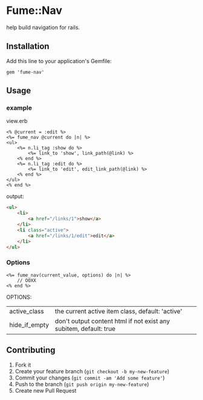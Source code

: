 # Fume::Nav

help build navigation for rails.

## Installation

Add this line to your application's Gemfile:

	gem 'fume-nav'

## Usage

### example

view.erb

~~~~ erb
<% @current = :edit %>
<%= fume_nav @current do |n| %>
<ul>
	<%= n.li_tag :show do %>
		<%= link_to 'show', link_path(@link) %>
	<% end %>
	<%= n.li_tag :edit do %>
		<%= link_to 'edit', edit_link_path(@link) %>
	<% end %>
</ul>
<% end %>
~~~~

output:

~~~~ html
<ul>
	<li>
		<a href="/links/1">show</a>
	</li>
	<li class="active">
		<a href="/links/1/edit">edit</a>
	</li>
</ul>
~~~~

### Options

~~~ erb
<%= fume_nav(current_value, options) do |n| %>
	// OOXX
<% end %>
~~~

OPTIONS:
<table>
	<tr>
		<td>active_class</td><td>the current active item class, default: 'active'</td>
	</tr>
	<tr>
		<td>hide_if_empty</td><td>don't output content html if not exist any subitem, default: true</td>
	</tr>
</table>


## Contributing

1. Fork it
2. Create your feature branch (`git checkout -b my-new-feature`)
3. Commit your changes (`git commit -am 'Add some feature'`)
4. Push to the branch (`git push origin my-new-feature`)
5. Create new Pull Request
